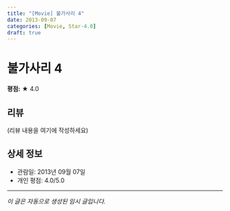 ```yaml
---
title: "[Movie] 불가사리 4"
date: 2013-09-07
categories: [Movie, Star-4.0]
draft: true
---
```


# 불가사리 4

**평점:** ★ 4.0

## 리뷰

(리뷰 내용을 여기에 작성하세요)

## 상세 정보

- 관람일: 2013년 09월 07일
- 개인 평점: 4.0/5.0

---

*이 글은 자동으로 생성된 임시 글입니다.*
